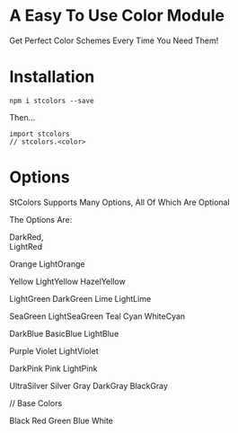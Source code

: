# A Easy To Use Color Module

Get Perfect Color Schemes Every Time You Need Them!

# Installation

`npm i stcolors --save`

Then...

```
import stcolors
// stcolors.<color>
```

# Options

StColors Supports Many Options, All Of Which Are Optional

The Options Are:

DarkRed,
<br />
LightRed

Orange
LightOrange

Yellow
LightYellow
HazelYellow

LightGreen
DarkGreen
Lime
LightLime

SeaGreen
LightSeaGreen
Teal
Cyan
WhiteCyan

DarkBlue
BasicBlue
LightBlue

Purple
Violet
LightViolet

DarkPink
Pink
LightPink

UltraSilver
Silver
Gray
DarkGray
BlackGray

// Base Colors

Black
Red
Green
Blue
White
